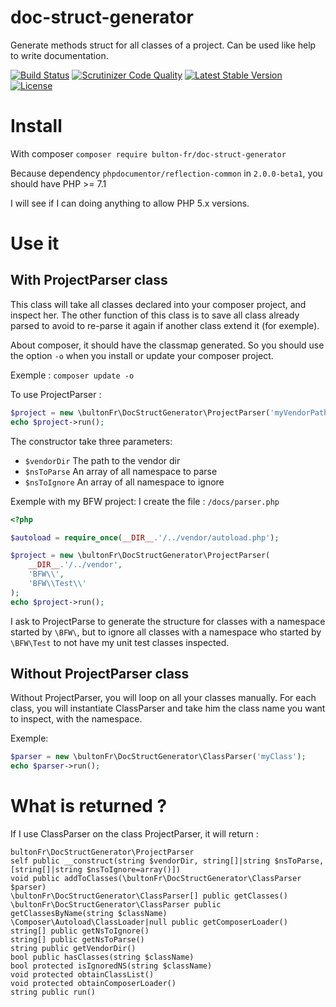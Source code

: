 # doc-struct-generator
Generate methods struct for all classes of a project. Can be used like help to write documentation.

[![Build Status](https://travis-ci.org/bulton-fr/doc-struct-generator.svg?branch=develop)](https://travis-ci.org/bulton-fr/doc-struct-generator) [![Scrutinizer Code Quality](https://scrutinizer-ci.com/g/bulton-fr/doc-struct-generator/badges/quality-score.png?b=develop)](https://scrutinizer-ci.com/g/bulton-fr/doc-struct-generator/?branch=develop) [![Latest Stable Version](https://poser.pugx.org/bulton-fr/doc-struct-generator/v/stable.svg)](https://packagist.org/packages/bulton-fr/doc-struct-generator) [![License](https://poser.pugx.org/bulton-fr/doc-struct-generator/license.svg)](https://packagist.org/packages/bulton-fr/doc-struct-generator)

# Install
With composer
`composer require bulton-fr/doc-struct-generator`

Because dependency `phpdocumentor/reflection-common` in `2.0.0-beta1`, you should have PHP >= 7.1

I will see if I can doing anything to allow PHP 5.x versions.

# Use it

## With ProjectParser class
This class will take all classes declared into your composer project, and inspect her. The other function of this class is to save all class already parsed to avoid to re-parse it again if another class extend it (for exemple).

About composer, it should have the classmap generated. So you should use the option `-o` when you install or update your composer project.

Exemple : `composer update -o`

To use ProjectParser :
```php
$project = new \bultonFr\DocStructGenerator\ProjectParser('myVendorPath', ['myNamespaceToInspect\\']);
echo $project->run();
```
The constructor take three parameters:
* `$vendorDir` The path to the vendor dir
* `$nsToParse` An array of all namespace to parse
* `$nsToIgnore` An array of all namespace to ignore

Exemple with my BFW project:
I create the file : `/docs/parser.php`
```php
<?php

$autoload = require_once(__DIR__.'/../vendor/autoload.php');

$project = new \bultonFr\DocStructGenerator\ProjectParser(
    __DIR__.'/../vendor',
    'BFW\\',
    'BFW\\Test\\'
);
echo $project->run();
```
I ask to ProjectParse to generate the structure for classes with a namespace started by `\BFW\`, but to ignore all classes with a namespace who started by `\BFW\Test` to not have my unit test classes inspected.

## Without ProjectParser class
Without ProjectParser, you will loop on all your classes manually. For each class, you will instantiate ClassParser and take him the class name you want to inspect, with the namespace.

Exemple:
```php
$parser = new \bultonFr\DocStructGenerator\ClassParser('myClass');
echo $parser->run();
```

# What is returned ?
If I use ClassParser on the class ProjectParser, it will return :
```
bultonFr\DocStructGenerator\ProjectParser
self public __construct(string $vendorDir, string[]|string $nsToParse, [string[]|string $nsToIgnore=array()])
void public addToClasses(\bultonFr\DocStructGenerator\ClassParser $parser)
\bultonFr\DocStructGenerator\ClassParser[] public getClasses()
\bultonFr\DocStructGenerator\ClassParser public getClassesByName(string $className)
\Composer\Autoload\ClassLoader|null public getComposerLoader()
string[] public getNsToIgnore()
string[] public getNsToParse()
string public getVendorDir()
bool public hasClasses(string $className)
bool protected isIgnoredNS(string $className)
void protected obtainClassList()
void protected obtainComposerLoader()
string public run()
```

